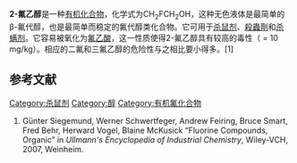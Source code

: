**2-氟乙醇**是一种[有机化合物](../Page/有机化合物.md "wikilink")，化学式为CH<sub>2</sub>FCH<sub>2</sub>OH，这种无色液体是最简单的β-氟代醇，也是最简单而稳定的氟代醇类化合物。它可用于[杀鼠剂](https://zh.wikipedia.org/wiki/杀鼠剂 "wikilink")、[殺蟲劑](../Page/殺蟲劑.md "wikilink")和[杀螨剂](https://zh.wikipedia.org/wiki/杀螨剂 "wikilink")。它容易被氧化为[氟乙酸](../Page/氟乙酸.md "wikilink")，这一性质使得2-氟乙醇具有较高的毒性（ = 10 mg/kg）。相应的二氟和三氟乙醇的危险性与之相比要小得多。\[1\]

## 参考文献

[Category:杀鼠剂](https://zh.wikipedia.org/wiki/Category:杀鼠剂 "wikilink") [Category:醇](https://zh.wikipedia.org/wiki/Category:醇 "wikilink") [Category:有机氟化合物](https://zh.wikipedia.org/wiki/Category:有机氟化合物 "wikilink")

1.  Günter Siegemund, Werner Schwertfeger, Andrew Feiring, Bruce Smart, Fred Behr, Herward Vogel, Blaine McKusick “Fluorine Compounds, Organic” in *Ullmann's Encyclopedia of Industrial Chemistry*, Wiley-VCH, 2007, Weinheim.